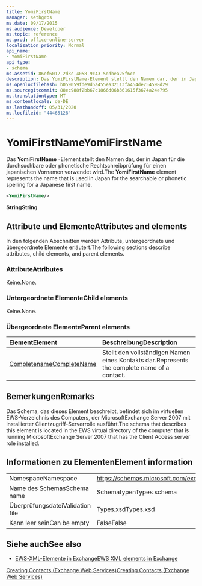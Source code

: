 ```yaml
---
title: YomiFirstName
manager: sethgros
ms.date: 09/17/2015
ms.audience: Developer
ms.topic: reference
ms.prod: office-online-server
localization_priority: Normal
api_name:
- YomiFirstName
api_type:
- schema
ms.assetid: 86ef6012-2d3c-4058-9c43-5ddbea25f6ce
description: Das YomiFirstName-Element stellt den Namen dar, der in Japan für die durchsuchbare oder phonetische Rechtschreibprüfung für einen japanischen Vornamen verwendet wird.
ms.openlocfilehash: b059059fde9d5a455ea32113fa454de254598d29
ms.sourcegitcommit: 88ec988f2bb67c1866d06b361615f3674a24e795
ms.translationtype: MT
ms.contentlocale: de-DE
ms.lasthandoff: 05/31/2020
ms.locfileid: "44465128"
---
```

# <a name="yomifirstname"></a><span data-ttu-id="1a6b2-103">YomiFirstName</span><span class="sxs-lookup"><span data-stu-id="1a6b2-103">YomiFirstName</span></span>

<span data-ttu-id="1a6b2-104">Das **YomiFirstName** -Element stellt den Namen dar, der in Japan für die durchsuchbare oder phonetische Rechtschreibprüfung für einen japanischen Vornamen verwendet wird.</span><span class="sxs-lookup"><span data-stu-id="1a6b2-104">The **YomiFirstName** element represents the name that is used in Japan for the searchable or phonetic spelling for a Japanese first name.</span></span> 
  
```xml
<YomiFirstName/>
```

 <span data-ttu-id="1a6b2-105">**String**</span><span class="sxs-lookup"><span data-stu-id="1a6b2-105">**String**</span></span>
## <a name="attributes-and-elements"></a><span data-ttu-id="1a6b2-106">Attribute und Elemente</span><span class="sxs-lookup"><span data-stu-id="1a6b2-106">Attributes and elements</span></span>

<span data-ttu-id="1a6b2-107">In den folgenden Abschnitten werden Attribute, untergeordnete und übergeordnete Elemente erläutert.</span><span class="sxs-lookup"><span data-stu-id="1a6b2-107">The following sections describe attributes, child elements, and parent elements.</span></span>
  
### <a name="attributes"></a><span data-ttu-id="1a6b2-108">Attribute</span><span class="sxs-lookup"><span data-stu-id="1a6b2-108">Attributes</span></span>

<span data-ttu-id="1a6b2-109">Keine.</span><span class="sxs-lookup"><span data-stu-id="1a6b2-109">None.</span></span>
  
### <a name="child-elements"></a><span data-ttu-id="1a6b2-110">Untergeordnete Elemente</span><span class="sxs-lookup"><span data-stu-id="1a6b2-110">Child elements</span></span>

<span data-ttu-id="1a6b2-111">Keine.</span><span class="sxs-lookup"><span data-stu-id="1a6b2-111">None.</span></span>
  
### <a name="parent-elements"></a><span data-ttu-id="1a6b2-112">Übergeordnete Elemente</span><span class="sxs-lookup"><span data-stu-id="1a6b2-112">Parent elements</span></span>

|<span data-ttu-id="1a6b2-113">**Element**</span><span class="sxs-lookup"><span data-stu-id="1a6b2-113">**Element**</span></span>|<span data-ttu-id="1a6b2-114">**Beschreibung**</span><span class="sxs-lookup"><span data-stu-id="1a6b2-114">**Description**</span></span>|
|:-----|:-----|
|[<span data-ttu-id="1a6b2-115">Completename</span><span class="sxs-lookup"><span data-stu-id="1a6b2-115">CompleteName</span></span>](completename.md) <br/> |<span data-ttu-id="1a6b2-116">Stellt den vollständigen Namen eines Kontakts dar.</span><span class="sxs-lookup"><span data-stu-id="1a6b2-116">Represents the complete name of a contact.</span></span>  <br/> |
   
## <a name="remarks"></a><span data-ttu-id="1a6b2-117">Bemerkungen</span><span class="sxs-lookup"><span data-stu-id="1a6b2-117">Remarks</span></span>

<span data-ttu-id="1a6b2-118">Das Schema, das dieses Element beschreibt, befindet sich im virtuellen EWS-Verzeichnis des Computers, der MicrosoftExchange Server 2007 mit installierter Clientzugriff-Serverrolle ausführt.</span><span class="sxs-lookup"><span data-stu-id="1a6b2-118">The schema that describes this element is located in the EWS virtual directory of the computer that is running MicrosoftExchange Server 2007 that has the Client Access server role installed.</span></span>
  
## <a name="element-information"></a><span data-ttu-id="1a6b2-119">Informationen zu Elementen</span><span class="sxs-lookup"><span data-stu-id="1a6b2-119">Element information</span></span>

|||
|:-----|:-----|
|<span data-ttu-id="1a6b2-120">Namespace</span><span class="sxs-lookup"><span data-stu-id="1a6b2-120">Namespace</span></span>  <br/> |https://schemas.microsoft.com/exchange/services/2006/types  <br/> |
|<span data-ttu-id="1a6b2-121">Name des Schemas</span><span class="sxs-lookup"><span data-stu-id="1a6b2-121">Schema name</span></span>  <br/> |<span data-ttu-id="1a6b2-122">Schematypen</span><span class="sxs-lookup"><span data-stu-id="1a6b2-122">Types schema</span></span>  <br/> |
|<span data-ttu-id="1a6b2-123">Überprüfungsdatei</span><span class="sxs-lookup"><span data-stu-id="1a6b2-123">Validation file</span></span>  <br/> |<span data-ttu-id="1a6b2-124">Types.xsd</span><span class="sxs-lookup"><span data-stu-id="1a6b2-124">Types.xsd</span></span>  <br/> |
|<span data-ttu-id="1a6b2-125">Kann leer sein</span><span class="sxs-lookup"><span data-stu-id="1a6b2-125">Can be empty</span></span>  <br/> |<span data-ttu-id="1a6b2-126">False</span><span class="sxs-lookup"><span data-stu-id="1a6b2-126">False</span></span>  <br/> |
   
## <a name="see-also"></a><span data-ttu-id="1a6b2-127">Siehe auch</span><span class="sxs-lookup"><span data-stu-id="1a6b2-127">See also</span></span>



- [<span data-ttu-id="1a6b2-128">EWS-XML-Elemente in Exchange</span><span class="sxs-lookup"><span data-stu-id="1a6b2-128">EWS XML elements in Exchange</span></span>](ews-xml-elements-in-exchange.md)


[<span data-ttu-id="1a6b2-129">Creating Contacts (Exchange Web Services)</span><span class="sxs-lookup"><span data-stu-id="1a6b2-129">Creating Contacts (Exchange Web Services)</span></span>](https://msdn.microsoft.com/library/4845917e-70d1-481c-bbd7-011ec6571789%28Office.15%29.aspx)

